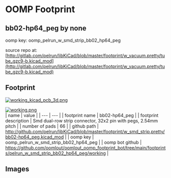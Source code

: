 # OOMP Footprint  
## bb02-hp64_peg  by none  
  
oomp key: oomp_pelrun_w_smd_strip_bb02_hp64_peg  
  
source repo at: [http://gitlab.com/pelrun/libKiCad/blob/master/footprint/w_vacuum.pretty/tube_gzc9-b.kicad_mod](http://gitlab.com/pelrun/libKiCad/blob/master/footprint/w_vacuum.pretty/tube_gzc9-b.kicad_mod)  
## Footprint  
  
[![working_kicad_pcb_3d.png](working_kicad_pcb_3d_600.png)](working_kicad_pcb_3d.png)  
  
[![working.png](working_600.png)](working.png)  
| name | value | 
| --- | --- | 
| footprint name | bb02-hp64_peg | 
| footprint description | Smd dual-row strip connector, 32x2 pin with pegs, 2.54mm pitch | 
| number of pads | 66 | 
| github path | http://github.com/pelrun/libKiCad/blob/master/footprint/w_smd_strip.pretty/bb02-hp64_peg.kicad_mod | 
| oomp key | oomp_pelrun_w_smd_strip_bb02_hp64_peg | 
| oomp bot github | https://github.com/oomlout/oomlout_oomp_footprint_bot/tree/main/footprints/pelrun_w_smd_strip_bb02_hp64_peg/working | 
## Images  
